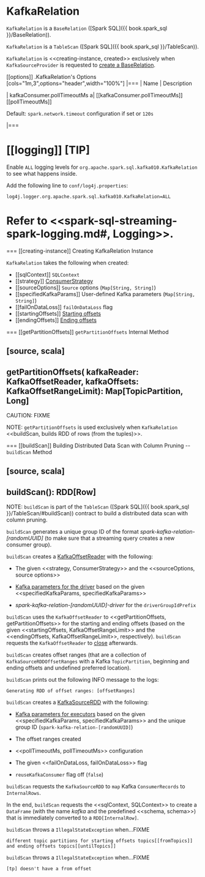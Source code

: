 # KafkaRelation

`KafkaRelation` is a `BaseRelation` ([Spark SQL]({{ book.spark_sql }}/BaseRelation)).

`KafkaRelation` is a `TableScan` ([Spark SQL]({{ book.spark_sql }}/TableScan)).

`KafkaRelation` is <<creating-instance, created>> exclusively when `KafkaSourceProvider` is requested to [create a BaseRelation](KafkaSourceProvider.md#createRelation).

[[options]]
.KafkaRelation's Options
[cols="1m,3",options="header",width="100%"]
|===
| Name
| Description

| kafkaConsumer.pollTimeoutMs
a| [[kafkaConsumer.pollTimeoutMs]][[pollTimeoutMs]]

Default: `spark.network.timeout` configuration if set or `120s`

|===

[[logging]]
[TIP]
====
Enable `ALL` logging levels for `org.apache.spark.sql.kafka010.KafkaRelation` to see what happens inside.

Add the following line to `conf/log4j.properties`:

```
log4j.logger.org.apache.spark.sql.kafka010.KafkaRelation=ALL
```

Refer to <<spark-sql-streaming-spark-logging.md#, Logging>>.
====

=== [[creating-instance]] Creating KafkaRelation Instance

`KafkaRelation` takes the following when created:

* [[sqlContext]] `SQLContext`
* [[strategy]] [ConsumerStrategy](ConsumerStrategy.md)
* [[sourceOptions]] `Source` options (`Map[String, String]`)
* [[specifiedKafkaParams]] User-defined Kafka parameters (`Map[String, String]`)
* [[failOnDataLoss]] `failOnDataLoss` flag
* [[startingOffsets]] [Starting offsets](KafkaOffsetRangeLimit.md)
* [[endingOffsets]] [Ending offsets](KafkaOffsetRangeLimit.md)

=== [[getPartitionOffsets]] `getPartitionOffsets` Internal Method

[source, scala]
----
getPartitionOffsets(
  kafkaReader: KafkaOffsetReader,
  kafkaOffsets: KafkaOffsetRangeLimit): Map[TopicPartition, Long]
----

CAUTION: FIXME

NOTE: `getPartitionOffsets` is used exclusively when `KafkaRelation` <<buildScan, builds RDD of rows (from the tuples)>>.

=== [[buildScan]] Building Distributed Data Scan with Column Pruning -- `buildScan` Method

[source, scala]
----
buildScan(): RDD[Row]
----

NOTE: `buildScan` is part of the `TableScan` ([Spark SQL]({{ book.spark_sql }}/TableScan/#buildScan)) contract to build a distributed data scan with column pruning.

`buildScan` generates a unique group ID of the format *spark-kafka-relation-[randomUUID]* (to make sure that a streaming query creates a new consumer group).

`buildScan` creates a [KafkaOffsetReader](KafkaOffsetReader.md) with the following:

* The given <<strategy, ConsumerStrategy>> and the <<sourceOptions, source options>>

* [Kafka parameters for the driver](KafkaSourceProvider.md#kafkaParamsForDriver) based on the given <<specifiedKafkaParams, specifiedKafkaParams>>

* *spark-kafka-relation-[randomUUID]-driver* for the `driverGroupIdPrefix`

`buildScan` uses the `KafkaOffsetReader` to <<getPartitionOffsets, getPartitionOffsets>> for the starting and ending offsets (based on the given <<startingOffsets, KafkaOffsetRangeLimit>> and the <<endingOffsets, KafkaOffsetRangeLimit>>, respectively). `buildScan` requests the `KafkaOffsetReader` to [close](KafkaOffsetReader.md#close) afterwards.

`buildScan` creates offset ranges (that are a collection of `KafkaSourceRDDOffsetRanges` with a Kafka `TopicPartition`, beginning and ending offsets and undefined preferred location).

`buildScan` prints out the following INFO message to the logs:

```
Generating RDD of offset ranges: [offsetRanges]
```

`buildScan` creates a [KafkaSourceRDD](KafkaSourceRDD.md) with the following:

* [Kafka parameters for executors](KafkaSourceProvider.md#kafkaParamsForExecutors) based on the given <<specifiedKafkaParams, specifiedKafkaParams>> and the unique group ID (`spark-kafka-relation-[randomUUID]`)

* The offset ranges created

* <<pollTimeoutMs, pollTimeoutMs>> configuration

* The given <<failOnDataLoss, failOnDataLoss>> flag

* `reuseKafkaConsumer` flag off (`false`)

`buildScan` requests the `KafkaSourceRDD` to `map` Kafka `ConsumerRecords` to `InternalRows`.

In the end, `buildScan` requests the <<sqlContext, SQLContext>> to create a `DataFrame` (with the name *kafka* and the predefined <<schema, schema>>) that is immediately converted to a `RDD[InternalRow]`.

`buildScan` throws a `IllegalStateException` when...FIXME

```
different topic partitions for starting offsets topics[[fromTopics]] and ending offsets topics[[untilTopics]]
```

`buildScan` throws a `IllegalStateException` when...FIXME

```
[tp] doesn't have a from offset
```
